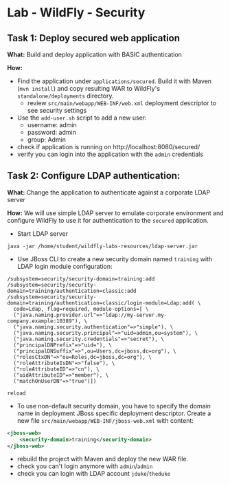 # Lab - WildFly - Security

## Task 1: Deploy secured web application

**What:** Build and deploy application with BASIC authentication

**How:**

* Find the application under `applications/secured`. Build it with Maven (`mvn install`)
and copy resulting WAR to WildFly's `standalone/deployments` directory.
  * review `src/main/webapp/WEB-INF/web.xml` deployment descriptor to see security settings
* Use the `add-user.sh` script to add a new user:
  * username: admin
  * password: admin
  * group: Admin
* check if application is running on http://localhost:8080/secured/
* verify you can login into the application with the `admin` credentials

## Task 2: Configure LDAP authentication:

**What:** Change the application to authenticate against a corporate LDAP server

**How:**
We will use simple LDAP server to emulate corporate environment
and configure WildFly to use it for authentication to the `secured`
application.

* Start LDAP server
```
java -jar /home/student/wildfly-labs-resources/ldap-server.jar
```
* Use JBoss CLI to create a new security domain named `training` with 
  LDAP login module configuration:
```
/subsystem=security/security-domain=training:add
/subsystem=security/security-domain=training/authentication=classic:add
/subsystem=security/security-domain=training/authentication=classic/login-module=Ldap:add( \
  code=Ldap, flag=required, module-options=[ \
  ("java.naming.provider.url"=>"ldap://my-server.my-company.example:10389"), \
  ("java.naming.security.authentication"=>"simple"), \
  ("java.naming.security.principal"=>"uid=admin,ou=system"), \
  ("java.naming.security.credentials"=>"secret"), \
  ("principalDNPrefix"=>"uid="), \
  ("principalDNSuffix"=>",ou=Users,dc=jboss,dc=org"), \
  ("rolesCtxDN"=>"ou=Roles,dc=jboss,dc=org"), \
  ("roleAttributeIsDN"=>"false"), \
  ("roleAttributeID"=>"cn"), \
  ("uidAttributeID"=>"member"), \
  ("matchOnUserDN"=>"true")])
  
reload
```

* To use non-default security domain, you have to specify the domain name
  in deployment JBoss specific deployment descriptor.
  Create a new file `src/main/webapp/WEB-INF/jboss-web.xml` with content:
```xml
<jboss-web>
    <security-domain>training</security-domain>
</jboss-web>
```

* rebuild the project with Maven and deploy the new WAR file.
* check you can't login anymore with `admin`/`admin`
* check you can login with LDAP account `jduke`/`theduke`
